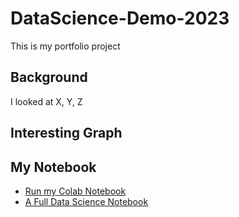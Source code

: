 # DataScience-Demo-2023
This is my portfolio project

## Background
I looked at X, Y, Z

## Interesting Graph

## My Notebook
* [Run my Colab Notebook](https://github.com/srsapireddy/DataScience-Demo-2023/blob/main/data_science_notebook.ipynb)
* [A Full Data Science Notebook](https://github.com/paiml/minimal-python/blob/master/Chapter7_data_science.ipynb)
